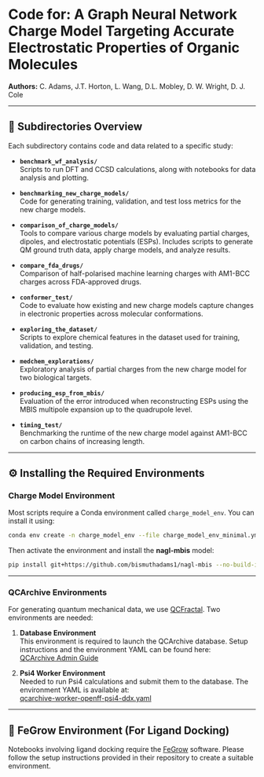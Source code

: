 # Code for: A Graph Neural Network Charge Model Targeting Accurate Electrostatic Properties of Organic Molecules

**Authors:** C. Adams, J.T. Horton, L. Wang, D.L. Mobley, D. W. Wright, D. J. Cole

---

## 📁 Subdirectories Overview

Each subdirectory contains code and data related to a specific study:

- **`benchmark_wf_analysis/`**  
  Scripts to run DFT and CCSD calculations, along with notebooks for data analysis and plotting.

- **`benchmarking_new_charge_models/`**  
  Code for generating training, validation, and test loss metrics for the new charge models.

- **`comparison_of_charge_models/`**  
  Tools to compare various charge models by evaluating partial charges, dipoles, and electrostatic potentials (ESPs). Includes scripts to generate QM ground truth data, apply charge models, and analyze results.

- **`compare_fda_drugs/`**  
  Comparison of half-polarised machine learning charges with AM1-BCC charges across FDA-approved drugs.

- **`conformer_test/`**  
  Code to evaluate how existing and new charge models capture changes in electronic properties across molecular conformations.

- **`exploring_the_dataset/`**  
  Scripts to explore chemical features in the dataset used for training, validation, and testing.

- **`medchem_explorations/`**  
  Exploratory analysis of partial charges from the new charge model for two biological targets.

- **`producing_esp_from_mbis/`**  
  Evaluation of the error introduced when reconstructing ESPs using the MBIS multipole expansion up to the quadrupole level.

- **`timing_test/`**  
  Benchmarking the runtime of the new charge model against AM1-BCC on carbon chains of increasing length.

---

## ⚙️ Installing the Required Environments

### Charge Model Environment

Most scripts require a Conda environment called `charge_model_env`. You can install it using:

```bash
conda env create -n charge_model_env --file charge_model_env_minimal.yml
```

Then activate the environment and install the **nagl-mbis** model:

```bash
pip install git+https://github.com/bismuthadams1/nagl-mbis --no-build-isolation
```

---

### QCArchive Environments

For generating quantum mechanical data, we use [QCFractal](https://github.com/MolSSI/QCFractal). Two environments are needed:

1. **Database Environment**  
   This environment is required to launch the QCArchive database. Setup instructions and the environment YAML can be found here:  
   [QCArchive Admin Guide](https://docs.qcarchive.molssi.org/admin_guide/index.html)

2. **Psi4 Worker Environment**  
   Needed to run Psi4 calculations and submit them to the database. The environment YAML is available at:  
   [qcarchive-worker-openff-psi4-ddx.yaml](https://github.com/openforcefield/qca-dataset-submission/blob/master/devtools/prod-envs/qcarchive-worker-openff-psi4-ddx.yaml)

---

## 🧬 FeGrow Environment (For Ligand Docking)

Notebooks involving ligand docking require the [FeGrow](https://github.com/cole-group/FEgrow) software. Please follow the setup instructions provided in their repository to create a suitable environment.
